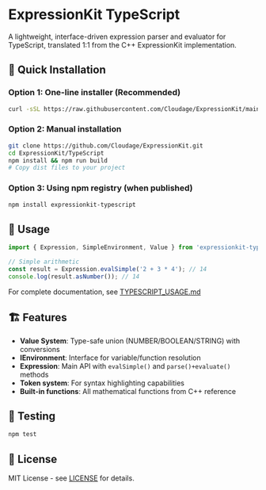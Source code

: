 # ExpressionKit TypeScript

A lightweight, interface-driven expression parser and evaluator for TypeScript, translated 1:1 from the C++ ExpressionKit implementation.

## 🚀 Quick Installation

### Option 1: One-line installer (Recommended)
```bash
curl -sSL https://raw.githubusercontent.com/Cloudage/ExpressionKit/main/scripts/install-typescript.sh | bash
```

### Option 2: Manual installation
```bash
git clone https://github.com/Cloudage/ExpressionKit.git
cd ExpressionKit/TypeScript
npm install && npm run build
# Copy dist files to your project
```

### Option 3: Using npm registry (when published)
```bash
npm install expressionkit-typescript
```

## 📖 Usage

```typescript
import { Expression, SimpleEnvironment, Value } from 'expressionkit-typescript';

// Simple arithmetic
const result = Expression.evalSimple('2 + 3 * 4'); // 14
console.log(result.asNumber()); // 14
```

For complete documentation, see [TYPESCRIPT_USAGE.md](../TYPESCRIPT_USAGE.md)

## 🏗️ Features

- **Value System**: Type-safe union (NUMBER/BOOLEAN/STRING) with conversions
- **IEnvironment**: Interface for variable/function resolution  
- **Expression**: Main API with `evalSimple()` and `parse()+evaluate()` methods
- **Token system**: For syntax highlighting capabilities
- **Built-in functions**: All mathematical functions from C++ reference

## 🧪 Testing

```bash
npm test
```

## 📝 License

MIT License - see [LICENSE](../LICENSE) for details.